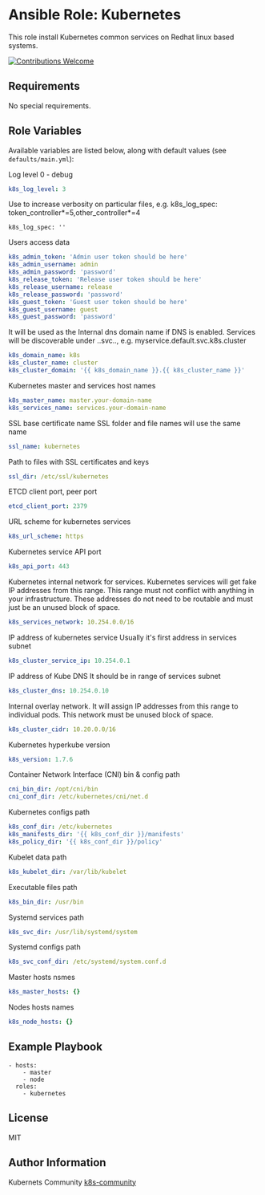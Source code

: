 Ansible Role: Kubernetes
========================

This role install Kubernetes common services on Redhat linux based systems.

[![Contributions Welcome](https://img.shields.io/badge/contributions-welcome-brightgreen.svg?style=flat)](https://github.com/k8s-community/cluster-deploy/issues)

Requirements
------------

No special requirements.


Role Variables
--------------

Available variables are listed below, along with default values (see `defaults/main.yml`):


Log level 0 - debug
```yaml
k8s_log_level: 3
```
Use to increase verbosity on particular files, e.g. k8s_log_spec: token_controller*=5,other_controller*=4
```
k8s_log_spec: ''
```

Users access data
```yaml
k8s_admin_token: 'Admin user token should be here'
k8s_admin_username: admin
k8s_admin_password: 'password'
k8s_release_token: 'Release user token should be here'
k8s_release_username: release
k8s_release_password: 'password'
k8s_guest_token: 'Guest user token should be here'
k8s_guest_username: guest
k8s_guest_password: 'password'
```

It will be used as the Internal dns domain name if DNS is enabled.
Services will be discoverable under
<service-name>.<namespace>.svc.<domainname>.<clustername>, e.g.
myservice.default.svc.k8s.cluster
```yaml
k8s_domain_name: k8s
k8s_cluster_name: cluster
k8s_cluster_domain: '{{ k8s_domain_name }}.{{ k8s_cluster_name }}'
```

Kubernetes master and services host names
```yaml
k8s_master_name: master.your-domain-name
k8s_services_name: services.your-domain-name
```

SSL base certificate name
SSL folder and file names will use the same name
```yaml
ssl_name: kubernetes
```

Path to files with SSL certificates and keys
```yaml
ssl_dir: /etc/ssl/kubernetes
```

ETCD client port, peer port
```yaml
etcd_client_port: 2379
```

URL scheme for kubernetes services
```yaml
k8s_url_scheme: https
```

Kubernetes service API port
```yaml
k8s_api_port: 443
```

Kubernetes internal network for services.
Kubernetes services will get fake IP addresses from this range.
This range must not conflict with anything in your infrastructure. These
addresses do not need to be routable and must just be an unused block of space.
```yaml
k8s_services_network: 10.254.0.0/16
```

IP address of kubernetes service
Usually it's first address in services subnet
```yaml
k8s_cluster_service_ip: 10.254.0.1
```

IP address of Kube DNS
It should be in range of services subnet
```yaml
k8s_cluster_dns: 10.254.0.10
```

Internal overlay network. It will assign IP
addresses from this range to individual pods.
This network must be unused block of space.
```yaml
k8s_cluster_cidr: 10.20.0.0/16
```

Kubernetes hyperkube version
```yaml
k8s_version: 1.7.6
```

Container Network Interface (CNI) bin & config path
```yaml
cni_bin_dir: /opt/cni/bin
cni_conf_dir: /etc/kubernetes/cni/net.d
```

Kubernetes configs path
```yaml
k8s_conf_dir: /etc/kubernetes
k8s_manifests_dir: '{{ k8s_conf_dir }}/manifests'
k8s_policy_dir: '{{ k8s_conf_dir }}/policy'
```

Kubelet data path
```yaml
k8s_kubelet_dir: /var/lib/kubelet
```

Executable files path
```yaml
k8s_bin_dir: /usr/bin
```

Systemd services path
```yaml
k8s_svc_dir: /usr/lib/systemd/system
```

Systemd configs path
```yaml
k8s_svc_conf_dir: /etc/systemd/system.conf.d
```

Master hosts nsmes
```yaml
k8s_master_hosts: {}
```

Nodes hosts names
```yaml
k8s_node_hosts: {}
```


Example Playbook
----------------

    - hosts:
        - master
        - node
      roles:
        - kubernetes

License
-------

MIT

Author Information
------------------

Kubernets Community [k8s-community](https://github.com/k8s-community)
